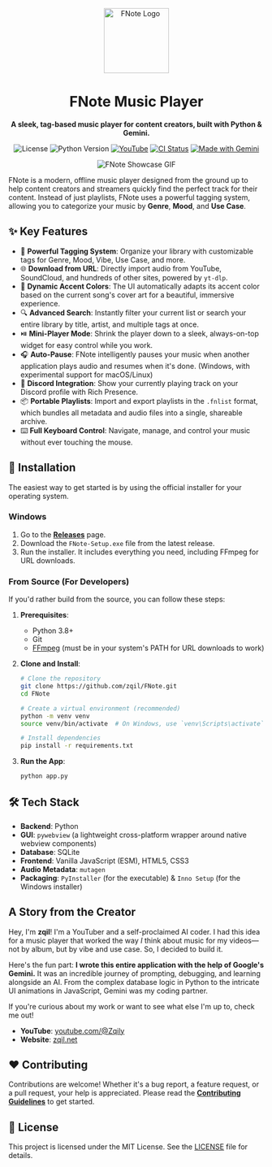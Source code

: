 <p align="center">
  <img src="https://raw.githubusercontent.com/zqil/FNote/main/.github/assets/icon.png" alt="FNote Logo" width="128">
</p>

<h1 align="center">FNote Music Player</h1>

<p align="center">
  <strong>A sleek, tag-based music player for content creators, built with Python & Gemini.</strong>
</p>

<p align="center">
    <img src="https://img.shields.io/badge/license-MIT-blue.svg" alt="License">
    <img src="https://img.shields.io/badge/python-3.8+-informational.svg" alt="Python Version">
    <a href="https://www.youtube.com/@Zqily"><img src="https://img.shields.io/badge/YouTube-%40Zqily-red" alt="YouTube"></a>
    <a href="https://github.com/zqil/FNote/actions/workflows/python-app.yml"><img src="https://github.com/zqil/FNote/actions/workflows/python-app.yml/badge.svg" alt="CI Status"></a>
    <a href="https://gemini.google.com/"><img src="https://img.shields.io/badge/Made%20with-Gemini%20AI-9A4BEE" alt="Made with Gemini"></a>
</p>

<p align="center">
  <img src="https://raw.githubusercontent.com/zqil/FNote/main/.github/assets/fnote_showcase.gif" alt="FNote Showcase GIF">
</p>

FNote is a modern, offline music player designed from the ground up to help content creators and streamers quickly find the perfect track for their content. Instead of just playlists, FNote uses a powerful tagging system, allowing you to categorize your music by **Genre**, **Mood**, and **Use Case**.

## ✨ Key Features

-   🎵 **Powerful Tagging System**: Organize your library with customizable tags for Genre, Mood, Vibe, Use Case, and more.
-   🌐 **Download from URL**: Directly import audio from YouTube, SoundCloud, and hundreds of other sites, powered by `yt-dlp`.
-   🎨 **Dynamic Accent Colors**: The UI automatically adapts its accent color based on the current song's cover art for a beautiful, immersive experience.
-   🔍 **Advanced Search**: Instantly filter your current list or search your entire library by title, artist, and multiple tags at once.
-   ⏯️ **Mini-Player Mode**: Shrink the player down to a sleek, always-on-top widget for easy control while you work.
-   🎧 **Auto-Pause**: FNote intelligently pauses your music when another application plays audio and resumes when it's done. (Windows, with experimental support for macOS/Linux)
-   💬 **Discord Integration**: Show your currently playing track on your Discord profile with Rich Presence.
-   📦 **Portable Playlists**: Import and export playlists in the `.fnlist` format, which bundles all metadata and audio files into a single, shareable archive.
-   ⌨️ **Full Keyboard Control**: Navigate, manage, and control your music without ever touching the mouse.

## 🚀 Installation

The easiest way to get started is by using the official installer for your operating system.

### Windows

1.  Go to the [**Releases**](https://github.com/zqil/FNote/releases) page.
2.  Download the `FNote-Setup.exe` file from the latest release.
3.  Run the installer. It includes everything you need, including FFmpeg for URL downloads.

### From Source (For Developers)

If you'd rather build from the source, you can follow these steps:

1.  **Prerequisites**:
    *   Python 3.8+
    *   Git
    *   [FFmpeg](https://ffmpeg.org/download.html) (must be in your system's PATH for URL downloads to work)

2.  **Clone and Install**:
    ```bash
    # Clone the repository
    git clone https://github.com/zqil/FNote.git
    cd FNote

    # Create a virtual environment (recommended)
    python -m venv venv
    source venv/bin/activate  # On Windows, use `venv\Scripts\activate`

    # Install dependencies
    pip install -r requirements.txt
    ```

3.  **Run the App**:
    ```bash
    python app.py
    ```

## 🛠️ Tech Stack

-   **Backend**: Python
-   **GUI**: `pywebview` (a lightweight cross-platform wrapper around native webview components)
-   **Database**: SQLite
-   **Frontend**: Vanilla JavaScript (ESM), HTML5, CSS3
-   **Audio Metadata**: `mutagen`
-   **Packaging**: `PyInstaller` (for the executable) & `Inno Setup` (for the Windows installer)

## A Story from the Creator

Hey, I'm **zqil**! I'm a YouTuber and a self-proclaimed AI coder. I had this idea for a music player that worked the way *I* think about music for my videos—not by album, but by vibe and use case. So, I decided to build it.

Here's the fun part: **I wrote this entire application with the help of Google's Gemini.** It was an incredible journey of prompting, debugging, and learning alongside an AI. From the complex database logic in Python to the intricate UI animations in JavaScript, Gemini was my coding partner.

If you're curious about my work or want to see what else I'm up to, check me out!
-   **YouTube**: [youtube.com/@Zqily](https://www.youtube.com/@Zqily)
-   **Website**: [zqil.net](http://zqil.net)

## ❤️ Contributing

Contributions are welcome! Whether it's a bug report, a feature request, or a pull request, your help is appreciated. Please read the [**Contributing Guidelines**](./CONTRIBUTING.md) to get started.

## 📄 License

This project is licensed under the MIT License. See the [LICENSE](./LICENSE) file for details.
